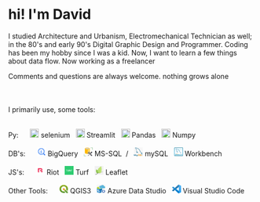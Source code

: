 # hi! I'm David #

I studied Architecture and Urbanism, Electromechanical Technician as well; in the 80's and early 90's Digital Graphic Design and Programmer. Coding has been my hobby since I was a kid. Now, I want to learn a few things about data flow. Now working as a freelancer

Comments and questions are always welcome. nothing grows alone
<br><br><br><br>
I primarily use, some tools:

<br>
<div>
Py: &nbsp;&nbsp;&nbsp;&nbsp;
<a><img src="https://camo.githubusercontent.com/74ed64243ba05754329bc527cd4240ebd1c087a1/68747470733a2f2f73656c656e69756d2e6465762f696d616765732f73656c656e69756d5f6c6f676f5f7371756172655f677265656e2e706e67"  width="18px" height="18px">
selenium</a>&nbsp;&nbsp;
</a>
<a><img src="https://avatars.githubusercontent.com/u/45109972?s=200&v=4"  width="18px" height="18px">
Streamlit</a>&nbsp;&nbsp;
</a>
<a><img src="https://avatars.githubusercontent.com/u/21206976?s=280&v=4"  width="18px" height="18px">
Pandas</a>&nbsp;&nbsp;
</a>
<a><img src="https://avatars.githubusercontent.com/u/288276?s=280&v=4"  width="18px" height="18px">
Numpy</a>&nbsp;&nbsp;
</a>
</div>
<br>
<div>
DB's: &nbsp;&nbsp;&nbsp;&nbsp;
<a><img src="https://raw.githubusercontent.com/devicemxl/devicemxl/raiz/imgs/bigquery.png"  width="18px" height="18px">
BigQuery</a>&nbsp;&nbsp;
<a><img src="https://raw.githubusercontent.com/devicemxl/devicemxl/raiz/imgs/MSSQL.png"  width="18px" height="18px">
MS-SQL</a>&nbsp;&nbsp;/&nbsp;&nbsp;
<a><img src="https://raw.githubusercontent.com/devicemxl/devicemxl/raiz/imgs/mysql.png"  width="18px" height="18px">
mySQL</a>&nbsp;&nbsp;
<a><img src="https://raw.githubusercontent.com/devicemxl/devicemxl/raiz/imgs/workbench.png"  width="18px" height="18px">
Workbench</a>&nbsp;&nbsp;
</div>

<br>
<div>
JS's: &nbsp;&nbsp;&nbsp;&nbsp;
<a><img src="https://raw.githubusercontent.com/devicemxl/devicemxl/raiz/imgs/riot.png"  width="18px" height="18px">
Riot</a>&nbsp;&nbsp;
<a><img src="https://raw.githubusercontent.com/devicemxl/devicemxl/raiz/imgs/turf.png"  width="18px" height="18px">
Turf</a>&nbsp;&nbsp;
<a><img src="https://raw.githubusercontent.com/devicemxl/devicemxl/raiz/imgs/leafted.png"  width="18px" height="18px">
Leaflet</a>&nbsp;&nbsp;
</div>

<br>
<div>
Other Tools: &nbsp;&nbsp;&nbsp;&nbsp;
<a><img src="https://raw.githubusercontent.com/devicemxl/devicemxl/raiz/imgs/qgis.png"  width="18px" height="18px">
QGIS3</a>&nbsp;&nbsp;
<a><img src="https://raw.githubusercontent.com/devicemxl/devicemxl/raiz/imgs/azure.png"  width="18px" height="18px">
Azure Data Studio</a>&nbsp;&nbsp;
<a><img src="https://raw.githubusercontent.com/devicemxl/devicemxl/raiz/imgs/VScode.png"  width="18px" height="18px">
Visual Studio Code</a>&nbsp;&nbsp;
</div>
